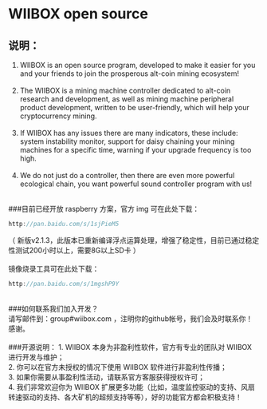 WIIBOX open source
==============================
说明：
------------------------------
1. WIIBOX is an open source program, developed to make it easier for you and your friends to join the prosperous alt-coin mining ecosystem!<br/><br/>
2. The WIIBOX is a mining machine controller dedicated to alt-coin research and development, as well as mining machine peripheral product development, written to be user-friendly, which will help your cryptocurrency mining.<br/><br/>
3. If WIIBOX has any issues there are many indicators, these include: system instability monitor, support for daisy chaining your mining machines for a specific time, warning if your upgrade frequency is too high.<br/><br/>
4. We do not just do a controller, then there are even more powerful ecological chain, you want powerful sound controller program with us!<br/><br/>

###目前已经开放 raspberry 方案，官方 img 可在此处下载：<br/>
```ObjectiveC
http://pan.baidu.com/s/1sjPieM5
```
（ 新版v2.1.3，此版本已重新编译浮点运算处理，增强了稳定性，目前已通过稳定性测试200小时以上，需要8G以上SD卡 ）<br/>
<br/>
   镜像烧录工具可在此处下载：<br/>
```ObjectiveC
http://pan.baidu.com/s/1mgshP9Y
```
<br/>
###如何联系我们加入开发？<br/>
请写邮件到：group#wiibox.com ，注明你的github帐号，我们会及时联系你！感谢。<br/><br/>
###开源说明：
1. WIIBOX 本身为非盈利性软件，官方有专业的团队对 WIIBOX 进行开发与维护；<br/>
2. 你可以在官方未授权的情况下使用 WIIBOX 软件进行非盈利性传播；<br/>
3. 如果你需要从事盈利性活动，请联系官方客服获得授权许可；<br/>
4. 我们非常欢迎你为 WIIBOX 扩展更多功能（比如，温度监控驱动的支持、风扇转速驱动的支持、各大矿机的超频支持等等），好的功能官方都会积极支持！<br/>
